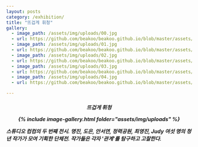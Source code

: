 ```yaml
---
layout: posts
category: /exhibition/
title: "뜨겁게 휘청"
gallery: 
  - image_path: /assets/img/uploads/00.jpg
  - url: https://github.com/beakoo/beakoo.github.io/blob/master/assets/img/uploads/00.jpg
  - image_path: /assets/img/uploads/01.jpg
  - url: https://github.com/beakoo/beakoo.github.io/blob/master/assets/img/uploads/01.jpg
  - image_path: /assets/img/uploads/02.jpg
  - url: https://github.com/beakoo/beakoo.github.io/blob/master/assets/img/uploads/02.jpg
  - image_path: /assets/img/uploads/03.jpg
  - url: https://github.com/beakoo/beakoo.github.io/blob/master/assets/img/uploads/03.jpg
  - image_path: /assets/img/uploads/04.jpg
  - url: https://github.com/beakoo/beakoo.github.io/blob/master/assets/img/uploads/04.jpg

---
```

<center><h5> 뜨겁게 휘청
  
  {% include image-gallery.html folder="assets/img/uploads" %}
  
  <div style="text-align: left"> 스튜디오 컴컴의 두 번째 전시. 명진, 도은, 안서연, 정력공원, 최영진, Judy 여섯 명의 청년 작가가 모여 기획한 단체전. 작가들은 각자 '관계'를 탐구하고 고찰한다.
        
                        
                        
